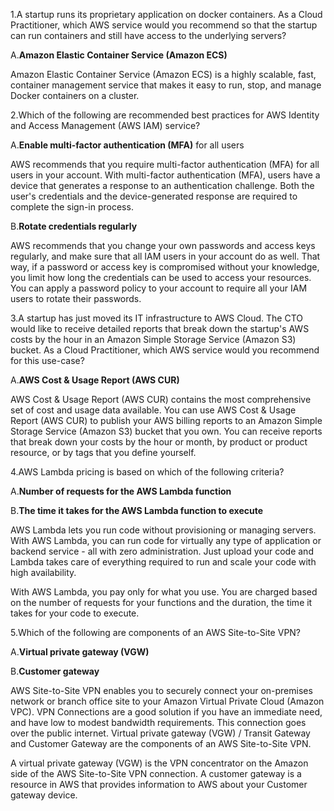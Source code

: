 1.A startup runs its proprietary application on docker containers. As a Cloud Practitioner, which AWS service would you recommend so that the startup can run containers and still have access to the underlying servers?

A.**Amazon Elastic Container Service (Amazon ECS)**

Amazon Elastic Container Service (Amazon ECS) is a highly scalable, fast, container management service that makes it easy to run, stop, and manage Docker containers on a cluster.

2.Which of the following are recommended best practices for AWS Identity and Access Management (AWS IAM) service?

A.**Enable multi-factor authentication (MFA)** for all users

AWS recommends that you require multi-factor authentication (MFA) for all users in your account. With multi-factor authentication (MFA), users have a device that generates a response to an authentication challenge. Both the user's credentials and the device-generated response are required to complete the sign-in process.

B.**Rotate credentials regularly**

AWS recommends that you change your own passwords and access keys regularly, and make sure that all IAM users in your account do as well. That way, if a password or access key is compromised without your knowledge, you limit how long the credentials can be used to access your resources. You can apply a password policy to your account to require all your IAM users to rotate their passwords.

3.A startup has just moved its IT infrastructure to AWS Cloud. The CTO would like to receive detailed reports that break down the startup's AWS costs by the hour in an Amazon Simple Storage Service (Amazon S3) bucket. As a Cloud Practitioner, which AWS service would you recommend for this use-case?

A.**AWS Cost & Usage Report (AWS CUR)**

AWS Cost & Usage Report (AWS CUR) contains the most comprehensive set of cost and usage data available. You can use AWS Cost & Usage Report (AWS CUR) to publish your AWS billing reports to an Amazon Simple Storage Service (Amazon S3) bucket that you own. You can receive reports that break down your costs by the hour or month, by product or product resource, or by tags that you define yourself.


4.AWS Lambda pricing is based on which of the following criteria?

A.**Number of requests for the AWS Lambda function**

B.**The time it takes for the AWS Lambda function to execute**

AWS Lambda lets you run code without provisioning or managing servers. With AWS Lambda, you can run code for virtually any type of application or backend service - all with zero administration. Just upload your code and Lambda takes care of everything required to run and scale your code with high availability.

With AWS Lambda, you pay only for what you use. You are charged based on the number of requests for your functions and the duration, the time it takes for your code to execute.

5.Which of the following are components of an AWS Site-to-Site VPN?

A.**Virtual private gateway (VGW)**

B.**Customer gateway**

AWS Site-to-Site VPN enables you to securely connect your on-premises network or branch office site to your Amazon Virtual Private Cloud (Amazon VPC). VPN Connections are a good solution if you have an immediate need, and have low to modest bandwidth requirements. This connection goes over the public internet. Virtual private gateway (VGW) / Transit Gateway and Customer Gateway are the components of an AWS Site-to-Site VPN.

A virtual private gateway (VGW) is the VPN concentrator on the Amazon side of the AWS Site-to-Site VPN connection. A customer gateway is a resource in AWS that provides information to AWS about your Customer gateway device.